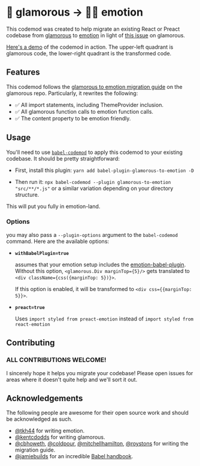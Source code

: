 # 💄 glamorous  → 👩‍🎤 emotion
This codemod was created to help migrate an existing React or Preact codebase from [glamorous](https://github.com/paypal/glamorous) to [emotion](https://github.com/emotion-js/emotion) in light of [this issue](https://github.com/paypal/glamorous/issues/419) on glamorous.

[Here's a demo](https://astexplorer.net/#/gist/7bc4771564a12c9f93c4904b3934aa1c/latest) of the codemod in action. The upper-left quadrant is glamorous code, the lower-right quadrant is the transformed code.

## Features
This codemod follows the [glamorous to emotion migration guide](https://github.com/paypal/glamorous/blob/master/other/EMOTION_MIGRATION.md) on the glamorous repo. Particularly, it rewrites the following:

- ✅ All import statements, including ThemeProvider inclusion.
- ✅ All glamorous function calls to emotion function calls.
- ✅ The content property to be emotion friendly.

## Usage
You'll need to use [`babel-codemod`](https://github.com/square/babel-codemod) to apply this codemod to your existing codebase. It should be pretty straightforward:

- First, install this plugin: `yarn add babel-plugin-glamorous-to-emotion -D`

- Then run it: `npx babel-codemod --plugin glamorous-to-emotion "src/**/*.js"` or a similar variation depending on your directory structure.

This will put you fully in emotion-land.

### Options

you may also pass a `--plugin-options` argument to the `babel-codemod` command. Here are the available options:

- **`withBabelPlugin=true`**

  assumes that your emotion setup includes the [emotion-babel-plugin](https://github.com/emotion-js/emotion/tree/master/packages/babel-plugin-emotion). Without this option, `<glamorous.Div marginTop={5}/>` gets translated to `<div className={css({marginTop: 5})}>`.

  If this option is enabled, it will be transformed to `<div css={{marginTop: 5}}>`.

- **`preact=true`**

  Uses `import styled from preact-emotion` instead of `import styled from react-emotion`


## Contributing
### ALL CONTRIBUTIONS WELCOME!
I sincerely hope it helps you migrate your codebase! Please open issues for areas where it doesn't quite help and we'll sort it out.

## Acknowledgements
The following people are awesome for their open source work and should be acknowledged as such.

- [@tkh44](https://github.com/tkh44) for writing emotion.
- [@kentcdodds](https://github.com/kentcdodds) for writing glamorous.
- [@cbhoweth](https://github.com/cbhoweth), [@coldpour](https://github.com/coldpour), [@mitchellhamilton](https://github.com/mitchellhamilton), [@roystons](https://github.com/roystons) for writing the migration guide.
- [@jamiebuilds](https://github.com/jamiebuilds) for an incredible [Babel handbook](https://github.com/jamiebuilds/babel-handbook/blob/master/README.md).
